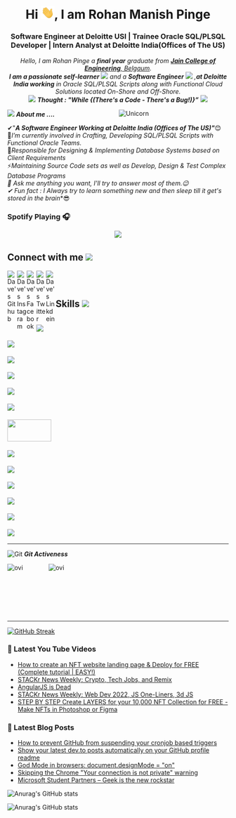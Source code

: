 <h1 align="center">Hi <img src="https://raw.githubusercontent.com/ABSphreak/ABSphreak/master/gifs/Hi.gif" width="30px">, I am Rohan Manish Pinge </h1>
<h3 align="center">Software Engineer at Deloitte USI | Trainee Oracle SQL/PLSQL Developer | Intern Analyst at Deloitte India(Offices of The US) </h3>

<p align="center">
  <em>
    Hello, I am Rohan Pinge a <b>final year</b> graduate from <a href="https://uom.lk/"> <b>Jain College of Engineering</b>, Belgaum</a>. <br>
    <b>I am a passionate self-learner</b> <img src="https://github.com/TheDudeThatCode/TheDudeThatCode/blob/master/Assets/Developer.gif" width="30px"> and a <b>Software  Engineer</b>&nbsp;<img src="https://github.com/TheDudeThatCode/TheDudeThatCode/blob/master/Assets/Designer.gif" width="36px">&nbsp,<b>at Deloitte India working</b>
    in <b></b> Oracle SQL/PLSQL Scripts along with Functional Cloud Solutions located On-Shore and Off-Shore.
  </em> 
  <br>
  <img src="https://media.giphy.com/media/gH3LO09IOiZIqePwv9/giphy.gif" width="50" /> <b><i align="center">Thought : "While {(There's a Code - There's a Bug!)}”</i></b> <img src="https://media.giphy.com/media/qjqUcgIyRjsl2/giphy.gif" width="50" />
</p>
<img align="right" width=250px alt="Unicorn" src="https://media.giphy.com/media/3ohs4BSacFKI7A717y/giphy.gif" />

<img src="https://media.giphy.com/media/iY8CRBdQXODJSCERIr/giphy.gif" width="30px">&nbsp;***About me ....***

 ✔"***A Software Engineer Working at Deloitte India (Offices of The US)"***😊 <br>
🌱*I’m currently involved in Crafting, Developing SQL/PLSQL Scripts with Functional Oracle Teams.*<br>
🥅*Responsible for Designing & Implementing Database Systems based on Client Requirements*<br>
⚡*Maintaining Source Code sets as well as **Develop, Design & Test Complex Database Programs*<br>
👯 *Ask me anything you want, I'll try to answer most of them.😉*<br>
✔ Fun fact : I Always try to learn something new and then sleep till it get's stored in the brain***😎<br>

### Spotify Playing 🎧

<p align="center">
  <a href="https://andyruwruw.vercel.app/api/now-playing?open">
    <!-- Music bars move to the beat and are colored based on the track's happiness, danceability and energy! -->
    <img src="https://andyruwruw.vercel.app/api/now-playing">
  </a>
</p>

<h2> Connect with me <img src='https://raw.githubusercontent.com/ShahriarShafin/ShahriarShafin/main/Assets/handshake.gif' width="100px"> </h2>

<a href="https://github.com/rohan0881">
  <img align="left" alt="Dave's Github" width="22px" src="https://upload.wikimedia.org/wikipedia/commons/thumb/a/ae/Github-desktop-logo-symbol.svg/1024px-Github-desktop-logo-symbol.svg.png" />
</a>

<a href="https://instagram.com/rohan_0881/">
  <img align="left" alt="Dave's Instagram" width="22px" src="https://upload.wikimedia.org/wikipedia/commons/thumb/a/a5/Instagram_icon.png/600px-Instagram_icon.png" />
</a>

<a href="https://www.facebook.com/people/rohan.pinge.54">
  <img align="left" alt="Dave's Facebook" width="22px" src="https://facebookbrand.com/wp-content/uploads/2019/04/f_logo_RGB-Hex-Blue_512.png?w=512&h=512" />
</a>

<a href="https://twitter.com/0881_rohan">
  <img align="left" alt="Dave's Twitter" width="22px" src="https://cdn2.iconfinder.com/data/icons/metro-uinvert-dock/256/Twitter_NEW.png" />
</a>

<a href="https://linkedin.com/in/rohan-pinge">
  <img align="left" alt="Dave's Linkdein" width="22px" src="https://cdn3.iconfinder.com/data/icons/inficons/512/linkedin.png" />
</a>

<br/>

<br />

<h2> Skills <img src = "https://media2.giphy.com/media/QssGEmpkyEOhBCb7e1/giphy.gif?cid=ecf05e47a0n3gi1bfqntqmob8g9aid1oyj2wr3ds3mg700bl&rid=giphy.gif" width = 32px> </h2>
<p align="left">
  
  <code> <img height="50" src="https://www.vectorlogo.zone/logos/java/java-ar21.svg"> </code>
  <code> <img height="50" src="https://www.vectorlogo.zone/logos/jupyter/jupyter-ar21.svg"> </code>
  <code> <img height="50" src="https://www.vectorlogo.zone/logos/dotnet/dotnet-ar21.svg"> </code>
  <code> <img height="50" src="https://www.vectorlogo.zone/logos/w3_html5/w3_html5-ar21.svg"> </code>
  <code> <img height="50" src="https://www.vectorlogo.zone/logos/mysql/mysql-ar21.svg"> </code>
  <code> <img height="50" src="https://www.vectorlogo.zone/logos/sqlite/sqlite-ar21.svg"> </code>
  <code> <img height="50" src="https://matplotlib.org/2.2.5/_images/sphx_glr_logos2_001.png" width='100'> </code>
  <code> <img height="50" src="https://upload.wikimedia.org/wikipedia/commons/thumb/e/ed/Pandas_logo.svg/768px-Pandas_logo.svg.png"> </code>
  <code> <img height="50" src="https://www.vectorlogo.zone/logos/pocoo_flask/pocoo_flask-ar21.svg"> </code>
  <code> <img height="50" src="https://www.vectorlogo.zone/logos/numpy/numpy-ar21.svg"> </code>
  <code> <img height="50" src="https://www.vectorlogo.zone/logos/javascript/javascript-ar21.svg"> </code>
  <code> <img height="50" src="https://seeklogo.com/images/S/scikit-learn-logo-8766D07E2E-seeklogo.com.png"> </code>
  <code> <img height="50" src="https://www.vectorlogo.zone/logos/tensorflow/tensorflow-ar21.svg"> </code>
  <hr>

<img src="https://media.giphy.com/media/W5eoZHPpUx9sapR0eu/giphy.gif" width="30px" alt="Git"/>&nbsp;<i><b>Git Activeness</b></i></p>
 
<p><img align="left" src="https://github-readme-stats.vercel.app/api/top-langs?username=rohan0881&show_icons=true&locale=en&layout=compact&theme=chartreuse-dark" alt="ovi" /></p>
<p>&nbsp;<img align="right" src="https://github-readme-stats.vercel.app/api?username=rohan0881&show_icons=true&locale=en&theme=chartreuse-dark" alt="ovi" width="410" /></p>
<br><br><br><br><br>
<hr>

[![GitHub Streak](http://github-readme-streak-stats.herokuapp.com?user=rohan0881&theme=radical&date_format=M%20j%5B%2C%20Y%5D)](https://git.io/streak-stats)

### 🚀 Latest You Tube Videos 
<!-- YOUTUBE:START -->
- [How to create an NFT website landing page &amp; Deploy for FREE &lpar;Complete tutorial | EASY!&rpar;](https://www.youtube.com/watch?v=WZQSVv67NBc)
- [STACKr News Weekly: Crypto, Tech Jobs, and Remix](https://www.youtube.com/watch?v=UUjIUNMlFno)
- [AngularJS is Dead](https://www.youtube.com/watch?v=y4I_ITZIpxM)
- [STACKr News Weekly: Web Dev 2022, JS One-Liners, 3d JS](https://www.youtube.com/watch?v=f0O09xYo77A)
- [STEP BY STEP Create LAYERS for your 10,000 NFT Collection for FREE - Make NFTs in Photoshop or Figma](https://www.youtube.com/watch?v=k72aCI1VyKM)
<!-- YOUTUBE:END -->
### 📕 Latest Blog Posts
<!-- BLOG-POST-LIST:START -->
- [How to prevent GitHub from suspending your cronjob based triggers](https://dev.to/gautamkrishnar/how-to-prevent-github-from-suspending-your-cronjob-based-triggers-knf)
- [Show your latest dev.to posts automatically on your GitHub profile readme](https://dev.to/gautamkrishnar/show-your-latest-dev-to-posts-automatically-in-your-github-profile-readme-3nk8)
- [God Mode in browsers: document.designMode = &quot;on&quot;](https://dev.to/gautamkrishnar/god-mode-in-browsers-document-designmode-on-2pmo)
- [Skipping the Chrome &quot;Your connection is not private&quot; warning](https://dev.to/gautamkrishnar/quickbits-1-skipping-the-chrome-your-connection-is-not-private-warning-4kp1)
- [Microsoft Student Partners – Geek is the new rockstar](https://dev.to/gautamkrishnar/microsoft-student-partners--geek-is-the-new-rockstar)
<!-- BLOG-POST-LIST:END -->

![Anurag's GitHub stats](https://github-readme-stats.vercel.app/api?username=rohan0881&show_icons=true&theme=calm)

![Anurag's GitHub stats](https://github-readme-stats.vercel.app/api?username=rohan0881&show_icons=true&theme=shades-of-purple)


[twitter]: https://twitter.com/0881_rohan
[instagram]: https://instagram.com/rohanp_0881
[linkedin]: https://linkedin.com/in/rohan-pinge-701a551b4/
[webdevplaylist]: https://www.youtube.com/playlist?list=PLkwxH9e_vrAJ0WbEsFA9W3I1W-g_BTsbt
[jsplaylist]: https://www.youtube.com/playlist?list=PLkwxH9e_vrALRJKu7wfXby3MKeflhTu6B
[cssplaylist]: https://www.youtube.com/playlist?list=PLkwxH9e_vrALSdvZuEh6gqQdmDoDIoqz4

